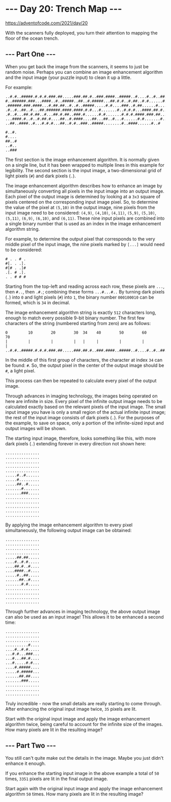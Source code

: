 # --- Day 20: Trench Map ---
https://adventofcode.com/2021/day/20

With the scanners fully deployed, you turn their attention to mapping the floor of the ocean trench.

## --- Part One ---
When you get back the image from the scanners, it seems to just be random noise. Perhaps you can combine an image enhancement algorithm and the input image (your puzzle input) to clean it up a little.

For example:
```
..#.#..#####.#.#.#.###.##.....###.##.#..###.####..#####..#....#..#..##..##
#..######.###...####..#..#####..##..#.#####...##.#.#..#.##..#.#......#.###
.######.###.####...#.##.##..#..#..#####.....#.#....###..#.##......#.....#.
.#..#..##..#...##.######.####.####.#.#...#.......#..#.#.#...####.##.#.....
.#..#...##.#.##..#...##.#.##..###.#......#.#.......#.#.#.####.###.##...#..
...####.#..#..#.##.#....##..#.####....##...##..#...#......#.#.......#.....
..##..####..#...#.#.#...##..#.#..###..#####........#..####......#..#

#..#.
#....
##..#
..#..
..###
```

The first section is the image enhancement algorithm. It is normally given on a single line, but it has been wrapped to multiple lines in this example for legibility. The second section is the input image, a two-dimensional grid of light pixels (`#`) and dark pixels (`.`).

The image enhancement algorithm describes how to enhance an image by simultaneously converting all pixels in the input image into an output image. Each pixel of the output image is determined by looking at a `3x3` square of pixels centered on the corresponding input image pixel. So, to determine the value of the pixel at `(5,10)` in the output image, nine pixels from the input image need to be considered: `(4,9)`, `(4,10)`, `(4,11)`, `(5,9)`, `(5,10)`, `(5,11)`, `(6,9)`, `(6,10)`, and `(6,11)`. These nine input pixels are combined into a single binary number that is used as an index in the image enhancement algorithm string.

For example, to determine the output pixel that corresponds to the very middle pixel of the input image, the nine pixels marked by `[...]` would need to be considered:
```
# . . # .
#[. . .].
#[# . .]#
.[. # .].
. . # # #
```

Starting from the top-left and reading across each row, these pixels are `...`, then `#..`, then `.#.`; combining these forms `...#...#..` By turning dark pixels (`.`) into `0` and light pixels (`#`) into `1`, the binary number `000100010` can be formed, which is `34` in decimal.

The image enhancement algorithm string is exactly `512` characters long, enough to match every possible 9-bit binary number. The first few characters of the string (numbered starting from zero) are as follows:
```
0         10        20        30  34    40        50        60        70
|         |         |         |   |     |         |         |         |
..#.#..#####.#.#.#.###.##.....###.##.#..###.####..#####..#....#..#..##..##
```

In the middle of this first group of characters, the character at index `34` can be found: `#`. So, the output pixel in the center of the output image should be `#`, a light pixel.

This process can then be repeated to calculate every pixel of the output image.

Through advances in imaging technology, the images being operated on here are infinite in size. Every pixel of the infinite output image needs to be calculated exactly based on the relevant pixels of the input image. The small input image you have is only a small region of the actual infinite input image; the rest of the input image consists of dark pixels (`.`). For the purposes of the example, to save on space, only a portion of the infinite-sized input and output images will be shown.

The starting input image, therefore, looks something like this, with more dark pixels (`.`) extending forever in every direction not shown here:
```
...............
...............
...............
...............
...............
.....#..#......
.....#.........
.....##..#.....
.......#.......
.......###.....
...............
...............
...............
...............
...............
```

By applying the image enhancement algorithm to every pixel simultaneously, the following output image can be obtained:
```
...............
...............
...............
...............
.....##.##.....
....#..#.#.....
....##.#..#....
....####..#....
.....#..##.....
......##..#....
.......#.#.....
...............
...............
...............
...............
```

Through further advances in imaging technology, the above output image can also be used as an input image! This allows it to be enhanced a second time:
```
...............
...............
...............
..........#....
....#..#.#.....
...#.#...###...
...#...##.#....
...#.....#.#...
....#.#####....
.....#.#####...
......##.##....
.......###.....
...............
...............
...............
```

Truly incredible - now the small details are really starting to come through. After enhancing the original input image twice, `35` pixels are lit.

Start with the original input image and apply the image enhancement algorithm twice, being careful to account for the infinite size of the images. How many pixels are lit in the resulting image?

## --- Part Two ---
You still can't quite make out the details in the image. Maybe you just didn't enhance it enough.

If you enhance the starting input image in the above example a total of `50` times, `3351` pixels are lit in the final output image.

Start again with the original input image and apply the image enhancement algorithm `50` times. How many pixels are lit in the resulting image?

